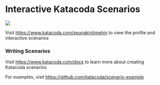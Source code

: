 # Interactive Katacoda Scenarios

[![](http://shields.katacoda.com/katacoda/seunakintimehin/count.svg)](https://www.katacoda.com/seunakintimehin "Get your profile on Katacoda.com")

Visit https://www.katacoda.com/seunakintimehin to view the profile and interactive scenarios

### Writing Scenarios
Visit https://www.katacoda.com/docs to learn more about creating Katacoda scenarios

For examples, visit https://github.com/katacoda/scenario-example
